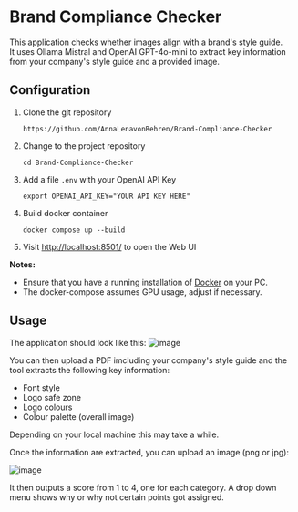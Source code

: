 # Brand Compliance Checker

This application checks whether images align with a brand's style guide.  
It uses Ollama Mistral and OpenAI GPT-4o-mini to extract key information from your company's style guide and a provided image.

## Configuration
1. Clone the git repository
   ```
   https://github.com/AnnaLenavonBehren/Brand-Compliance-Checker
   ```

2. Change to the project repository
    ```
    cd Brand-Compliance-Checker
    ```

3. Add a file `.env` with your OpenAI API Key
   ```
   export OPENAI_API_KEY="YOUR API KEY HERE"
   ```

4. Build docker container
   ```
   docker compose up --build
   ```

5. Visit [http://localhost:8501/](http://localhost:8501/) to open the Web UI  


**Notes:**  
- Ensure that you have a running installation of [Docker](https://docs.docker.com/get-started/get-docker/) on your PC.
- The docker-compose assumes GPU usage, adjust if necessary.  


## Usage

The application should look like this:
![image](https://github.com/user-attachments/assets/b3403c2f-2073-4eee-be6f-429a96b8c290)

You can then upload a PDF imcluding your company's style guide and the tool extracts the following key information:
- Font style
- Logo safe zone
- Logo colours
- Colour palette (overall image)  

Depending on your local machine this may take a while.  

Once the information are extracted, you can upload an image (png or jpg):  

![image](https://github.com/user-attachments/assets/d75cf8d7-d632-461f-a450-586427a8d3ca)

It then outputs a score from 1 to 4, one for each category. A drop down menu shows why or why not certain points got assigned.
